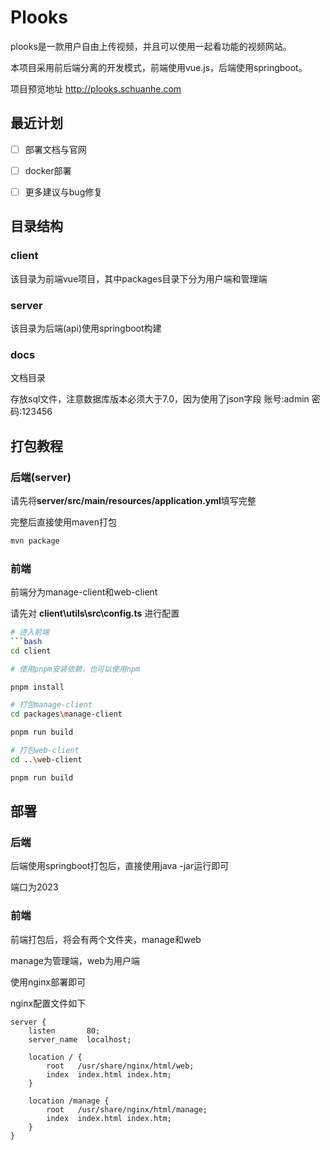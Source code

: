 # Plooks

plooks是一款用户自由上传视频，并且可以使用一起看功能的视频网站。

本项目采用前后端分离的开发模式，前端使用vue.js，后端使用springboot。

项目预览地址
http://plooks.schuanhe.com

## 最近计划

- [ ] 部署文档与官网
- [ ] docker部署
- [ ] 更多建议与bug修复



## 目录结构

### client

该目录为前端vue项目，其中packages目录下分为用户端和管理端

### server

该目录为后端(api)使用springboot构建

### docs
文档目录

存放sql文件，注意数据库版本必须大于7.0，因为使用了json字段
账号:admin
密码:123456

## 打包教程

### 后端(server)

请先将**server/src/main/resources/application.yml**填写完整

完整后直接使用maven打包

```bash
mvn package
```

### 前端

前端分为manage-client和web-client

请先对 **client\utils\src\config.ts** 进行配置

```bash
# 进入前端
```bash
cd client

# 使用pnpm安装依赖，也可以使用npm

pnpm install

# 打包manage-client
cd packages\manage-client

pnpm run build

# 打包web-client
cd ..\web-client

pnpm run build
```
## 部署

### 后端

后端使用springboot打包后，直接使用java -jar运行即可

端口为2023

### 前端

前端打包后，将会有两个文件夹，manage和web

manage为管理端，web为用户端

使用nginx部署即可

nginx配置文件如下

```nginx
server {
    listen       80;
    server_name  localhost;

    location / {
        root   /usr/share/nginx/html/web;
        index  index.html index.htm;
    }

    location /manage {
        root   /usr/share/nginx/html/manage;
        index  index.html index.htm;
    }
}
```



